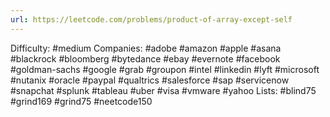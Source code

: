 ```yaml
---
url: https://leetcode.com/problems/product-of-array-except-self
---
```


Difficulty: #medium
Companies: #adobe #amazon #apple #asana #blackrock #bloomberg #bytedance #ebay #evernote #facebook #goldman-sachs #google #grab #groupon #intel #linkedin #lyft #microsoft #nutanix #oracle #paypal #qualtrics #salesforce #sap #servicenow #snapchat #splunk #tableau #uber #visa #vmware #yahoo
Lists: #blind75 #grind169 #grind75 #neetcode150